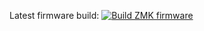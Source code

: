 Latest firmware build: 
[![Build ZMK firmware](https://github.com/hailee0710/zmk-ergo-s-1-oled/actions/workflows/build.yml/badge.svg)](https://github.com/hailee0710/zmk-ergo-s-1-oled/actions/workflows/build.yml)
